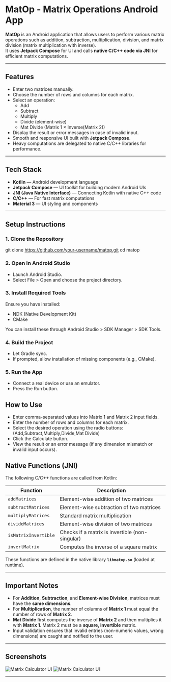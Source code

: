 # MatOp - Matrix Operations Android App

**MatOp** is an Android application that allows users to perform various matrix operations such as addition, subtraction, multiplication, division, and matrix division (matrix multiplication with inverse).  
It uses **Jetpack Compose** for UI and calls **native C/C++ code via JNI** for efficient matrix computations.

---

## Features

- Enter two matrices manually.
- Choose the number of rows and columns for each matrix.
- Select an operation:
    - Add
    - Subtract
    - Multiply
    - Divide (element-wise)
    - Mat Divide (Matrix 1 × Inverse(Matrix 2))
- Display the result or error messages in case of invalid input.
- Smooth and responsive UI built with **Jetpack Compose**.
- Heavy computations are delegated to native C/C++ libraries for performance.

---

## Tech Stack

- **Kotlin** — Android development language
- **Jetpack Compose** — UI toolkit for building modern Android UIs
- **JNI (Java Native Interface)** — Connecting Kotlin with native C++ code
- **C/C++** — For fast matrix computations
- **Material 3** — UI styling and components

---

## Setup Instructions

### 1. Clone the Repository

git clone https://github.com/your-username/matop.git
cd matop

### 2. Open in Android Studio
- Launch Android Studio.
- Select File > Open and choose the project directory.

### 3. Install Required Tools
Ensure you have installed:
- NDK (Native Development Kit)
- CMake

You can install these through Android Studio > SDK Manager > SDK Tools.

### 4. Build the Project
- Let Gradle sync.
- If prompted, allow installation of missing components (e.g., CMake).

### 5. Run the App
- Connect a real device or use an emulator.
- Press the Run button.

## How to Use
- Enter comma-separated values into Matrix 1 and Matrix 2 input fields.
- Enter the number of rows and columns for each matrix.
- Select the desired operation using the radio buttons:(Add,Subtract,Multiply,Divide,Mat Divide)
- Click the Calculate button.
- View the result or an error message (if any dimension mismatch or invalid input occurs).

## Native Functions (JNI)

The following C/C++ functions are called from Kotlin:

| Function              | Description                                      |
|------------------------|--------------------------------------------------|
| `addMatrices`          | Element-wise addition of two matrices            |
| `subtractMatrices`     | Element-wise subtraction of two matrices         |
| `multiplyMatrices`     | Standard matrix multiplication                   |
| `divideMatrices`       | Element-wise division of two matrices            |
| `isMatrixInvertible`   | Checks if a matrix is invertible (non-singular)   |
| `invertMatrix`         | Computes the inverse of a square matrix          |

These functions are defined in the native library **`libmatop.so`** (loaded at runtime).

---

## Important Notes

- For **Addition**, **Subtraction**, and **Element-wise Division**, matrices must have the **same dimensions**.
- For **Multiplication**, the number of columns of **Matrix 1** must equal the number of rows of **Matrix 2**.
- **Mat Divide** first computes the inverse of **Matrix 2** and then multiplies it with **Matrix 1**. Matrix 2 must be a **square, invertible** matrix.
- Input validation ensures that invalid entries (non-numeric values, wrong dimensions) are caught and notified to the user.

---

## Screenshots
![Matrix Calculator UI](images-ui/img1.jpg)
![Matrix Calculator UI](images-ui/img2.jpg)


---

